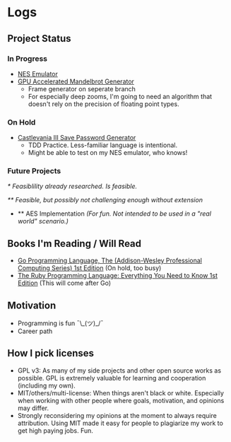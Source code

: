 # Logs

## Project Status
### In Progress
- [NES Emulator](https://github.com/mrniceguy127/nes-emu)
- [GPU Accelerated Mandelbrot Generator](https://github.com/mrniceguy127/mandelbrot-gen)
  - Frame generator on seperate branch
  - For especially deep zooms, I'm going to need an algorithm that doesn't rely on the precision of floating point types.

### On Hold
- [Castlevania III Save Password Generator](https://github.com/mrniceguy127/castlevania-iii-password-save-gen-c-sharp)
  - TDD Practice. Less-familiar language is intentional.
  - Might be able to test on my NES emulator, who knows!

### Future Projects
*\* Feasiblility already researched. Is feasible.*

*\*\* Feasible, but possibly not challenging enough without extension*
- \*\* AES Implementation *(For fun. Not intended to be used in a "real world" scenario.)*

## Books I'm Reading / Will Read
- [Go Programming Language, The (Addison-Wesley Professional Computing Series) 1st Edition](https://www.amazon.com/Programming-Language-Addison-Wesley-Professional-Computing/dp/0134190440/ref=sr_1_9?dchild=1&keywords=golang&qid=1635724747&sr=8-9) (On hold, too busy)
- [The Ruby Programming Language: Everything You Need to Know 1st Edition](https://www.amazon.com/Ruby-Programming-Language-Everything-Need-ebook/dp/B0026OR3JO/ref=sr_1_4?crid=237J648G56NIM&dchild=1&keywords=ruby+programming&qid=1635881146&s=digital-text&sprefix=ruby+pro%2Cdigital-text%2C146&sr=1-4) (This will come after Go)

## Motivation
- Programming is fun ¯\\\_(ツ)\_/¯
- Career path

## How I pick licenses
- GPL v3: As many of my side projects and other open source works as possible. GPL is extremely valuable for learning and cooperation (including my own).
- MIT/others/multi-license: When things aren't black or white. Especially when working with other people where goals, motivation, and opinions may differ.
- Strongly reconsidering my opinions at the moment to always require attribution. Using MIT made it easy for people to plagiarize my work to get high paying jobs. Fun.
